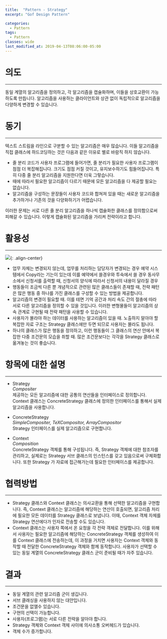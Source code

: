 ```yaml
---
title:  "Pattern - Strategy"
excerpt: "Gof Design Pattern"

categories:
  - Pattern
tags:
  - Pattern 
classes: wide
last_modified_at: 2019-04-13T08:06:00-05:00
---
```


> 

# 의도 

***

동일 계열의 알고리즘을 정의하고, 각 알고리즘을 캡슐화하며, 이들을 상호교환이 가능하도록 만듭니다.
알고리즘을 사용하는 클라이언트와 상관 없이 독립적으로 알고리즘을 다양하게 변경할 수 있습니다.

# 동기 

***

텍스트 스트림을 라인으로 구분할 수 있는 알고리즘은 매우 많습니다. 이들 알고리즘을 직접 클래스에 하드코딩하는 것은 다음과 같은 이유로 별로 바람직 하지 않습니다.

- 줄 분리 코드가 사용자 프로그램에 들어가면, 줄 분리가 필요한 사용자 프로그램이 점점 더 복잡해집니다. 크기도 점점 커질 것이고, 유지보수하기도 힘들어집니다.
특히 다중 줄 분리 알고리즘을 지원한다면 더욱 그렇습니다.
- 때에 따라서 필요한 알고리즘이 다르기 때문에 모든 알고리즘을 다 제공할 필요는 없습니다.
- 알고리즘을 구성하는 문장들이 사용자 코드와 합쳐져 있을 때는 새로운 알고리즘을 추가하거나 기존의 것을 다양화하기가 어렵습니다.

이러한 문제는 서로 다른 줄 분리 알고리즘을 하나씩 캡슐화한 클래스를 정의함으로써 피해갈 수 있습니다.
이렇게 캡슐화된 알고리즘을 가리켜 전략이라고 합니다.

# 활용성 

***

![](https://keepinmindsh.github.io/lines/assets/img/strategy.png){: .align-center}

- 업무 자체는 변경되지 않는데, 업무를 처리하는 담당자가 변경되는 경우
예약 시스템에서 Copy라는 기는이 있는데 이를 예약에서 쓸경우와 투숙에서 쓸 경우
동사무소에서 신청서를 출력할 때, 신청서의 양식에 따라서 신청서의 내용이 달라질 경우
- 행동들이 조금씩 다른 뿐 개념적으로 관련된 많은 클래스들이 존재할 때, 전략 패턴은 많은 행동 중 하나를 가진 클래스를 구성할 수 있는 방법을 제공합니다.
- 알고리즘의 변경이 필요할 때. 이를 테면 기억 공간과 처리 속도 간의 절충에 따라 서로 다른 알고리즘을 정의할 수 있을 것입니다.
이러한 변형물들이 알고리즘의 상속 관계로 구현될 때 전략 패턴을 사용할 수 있습니다.
- 사용자가 몰라야 하는 데이터를 사용하는 알고리즘이 있을 때. 노출하지 말아야 할 복잡한 자료 구조는 Strategy 클래스에만 두면 되므로 사용자는 몰라도 됩니다.
- 하나의 클래스가 많은 행동을 정의하고, 이런 행동들이 그 클래스의 연산 안에서 복잡한 다중 조건문의 모습을 취할 때. 많은 조건문보다는 각각을 Strategy 클래스로 옮겨놓는 것이 좋습니다.

# 항목에 대한 설명  

***

- Strategy  
*Compositer*  
제공하는 모든 알고리즘에 대한 공통의 연산들을 인터페이스로 정의합니다.
Context 클래스는 ConcreteStrategy 클래스에 정의한 인터페이스를 통해서 실제 알고리즘을 사용합니다.

- ConcreteStrategy  
*SimpleCompositer, TeXCompositor, ArrayCompositor*  
Strategy 인터페이스를 실제 알고리즘으로 구현합니다.

- Context  
*Composition*  
ConcreteStrategy 객체를 통해 구성됩니다. 즉, Strategy 객체에 대한 참조자를 관리하고, 실제로는 Strategy 서브 클래스의 인스턴스를 갖고 있음으로써
구체화합니다. 또한 Strategy 가 자료에 접근해가는데 필요한 인터페이스를 제공합니다.

# 협력방법

***

- Strategy 클래스와 Context 클래스는 의사교환을 통해 선택한 알고리즘을 구현합니다. 즉, Context 클래스는 알고리즘에 해당하는 연산이 호출되면,
알고리즘 처리에 필요한 모든 데이터를 Strategy 클래스로 보냅니다. 이때, Context 객체 자체를 Strategy 연산에다가 인자로 전송할 수도 있습니다.
- Context 클래스는 사용자 쪽에서 온 요청을 각 전략 객체로 전달합니다. 이를 위해서 사용자는 필요한 알고리즘에 해당하는 ConcreteStrategy 객체를 생성하여
이를 Context 클래스에 전송하는데, 이 과정을 거치면 사용자는 Context 객체와 동작할 때 전달한 ConcreteStrategy 객체와 함께 동작합니다.
사용자가 선택할 수 있는 동일 계열의 ConcreteStrategy 클래스 군이 준비될 때가 자주 있습니다.

# 결과 

***

- 동일 계열의 관련 알고리즘 군이 생깁니다.
- 서브 클래싱을 사용하지 않는 대안입니다.
- 조건문을 없앨수 있습니다.
- 구현의 선택이 가능합니다.
- 사용자(프로그램)는 서로 다른 전략을 알아야 합니다.
- Strategy 객체와 Context 객체 사이에 의사소통 오버헤드가 있습니다.
- 객체 수가 증가합니다.




